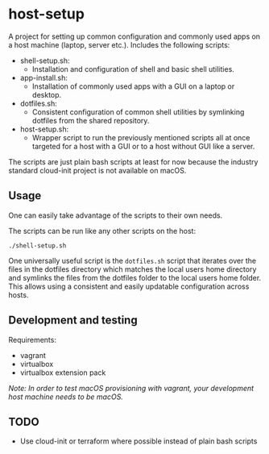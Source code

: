 # host-setup
A project for setting up common configuration and commonly used apps on a host machine (laptop, server etc.). Includes the following scripts:
- shell-setup.sh:
  - Installation and configuration of shell and basic shell utilities.
- app-install.sh:
  - Installation of commonly used apps with a GUI on a laptop or desktop.
- dotfiles.sh:
  - Consistent configuration of common shell utilities by symlinking dotfiles from the shared repository.
- host-setup.sh:
  - Wrapper script to run the previously mentioned scripts all at once targeted for a host with a GUI or to a host without GUI like a server.

The scripts are just plain bash scripts at least for now because the industry standard cloud-init project is not available on macOS.

## Usage
One can easily take advantage of the scripts to their own needs.

The scripts can be run like any other scripts on the host:
~~~
./shell-setup.sh
~~~

One universally useful script is the `dotfiles.sh` script that iterates over the files in the dotfiles directory which matches the local users home directory and symlinks the files from the dotfiles folder to the local users home folder. This allows using a consistent and easily updatable configuration across hosts.

## Development and testing
Requirements:
- vagrant
- virtualbox
- virtualbox extension pack

*Note: In order to test macOS provisioning with vagrant, your development host machine needs to be macOS.*

## TODO
- Use cloud-init or terraform where possible instead of plain bash scripts
